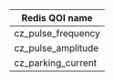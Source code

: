 |Redis QOI name|
|---------| 
|cz_pulse_frequency    |
|cz_pulse_amplitude      |
|cz_parking_current      |